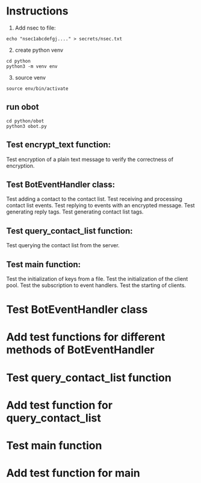 # Instructions

1. Add nsec to file:
```
echo "nsec1abcdefgj...." > secrets/nsec.txt
```

2. create python venv

```
cd python
python3 -m venv env
```

3. source venv
```
source env/bin/activate
```

## run obot

```
cd python/obot
python3 obot.py
```



## Test encrypt_text function:
Test encryption of a plain text message to verify the correctness of encryption.

## Test BotEventHandler class:

Test adding a contact to the contact list.
Test receiving and processing contact list events.
Test replying to events with an encrypted message.
Test generating reply tags.
Test generating contact list tags.


## Test query_contact_list function:
Test querying the contact list from the server.

## Test main function:
Test the initialization of keys from a file.
Test the initialization of the client pool.
Test the subscription to event handlers.
Test the starting of clients.



# Test BotEventHandler class
# Add test functions for different methods of BotEventHandler

# Test query_contact_list function
# Add test function for query_contact_list

# Test main function
# Add test function for main